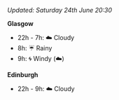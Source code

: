 *Updated: Saturday 24th June 20:30*

**Glasgow**

* 22h - 7h: :cloud: Cloudy
* 8h: :umbrella: Rainy
* 9h: :cyclone: Windy (:cloud:)

**Edinburgh**

* 22h - 9h: :cloud: Cloudy
